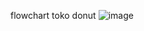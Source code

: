 flowchart toko donut
![image](https://github.com/anitares/tokodonut/assets/144813869/eeb07f5e-ac15-46c1-8b6b-cbb42a0539cb)
